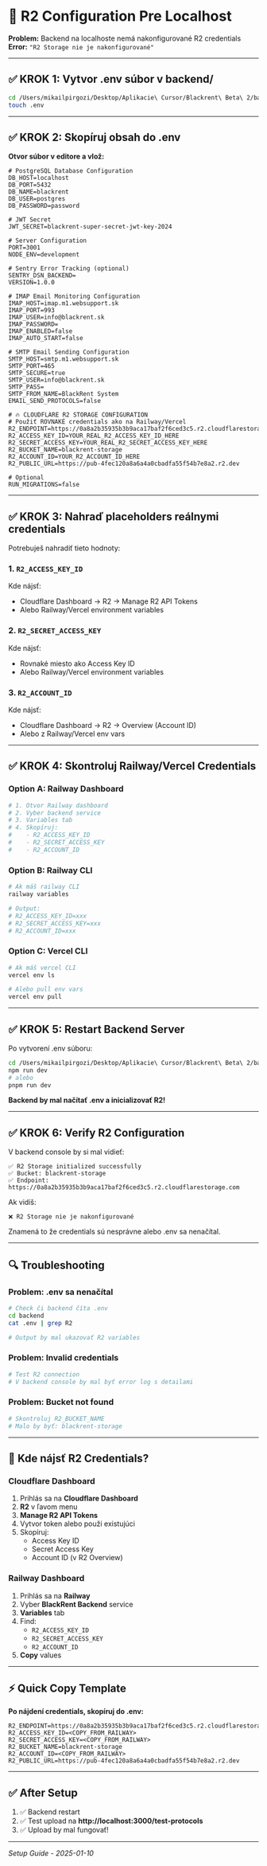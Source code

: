 # 🔧 R2 Configuration Pre Localhost

**Problem:** Backend na localhoste nemá nakonfigurované R2 credentials  
**Error:** `"R2 Storage nie je nakonfigurované"`

---

## ✅ KROK 1: Vytvor .env súbor v backend/

```bash
cd /Users/mikailpirgozi/Desktop/Aplikacie\ Cursor/Blackrent\ Beta\ 2/backend
touch .env
```

---

## ✅ KROK 2: Skopíruj obsah do .env

**Otvor súbor v editore a vlož:**

```env
# PostgreSQL Database Configuration
DB_HOST=localhost
DB_PORT=5432
DB_NAME=blackrent
DB_USER=postgres
DB_PASSWORD=password

# JWT Secret
JWT_SECRET=blackrent-super-secret-jwt-key-2024

# Server Configuration
PORT=3001
NODE_ENV=development

# Sentry Error Tracking (optional)
SENTRY_DSN_BACKEND=
VERSION=1.0.0

# IMAP Email Monitoring Configuration
IMAP_HOST=imap.m1.websupport.sk
IMAP_PORT=993
IMAP_USER=info@blackrent.sk
IMAP_PASSWORD=
IMAP_ENABLED=false
IMAP_AUTO_START=false

# SMTP Email Sending Configuration
SMTP_HOST=smtp.m1.websupport.sk
SMTP_PORT=465
SMTP_SECURE=true
SMTP_USER=info@blackrent.sk
SMTP_PASS=
SMTP_FROM_NAME=BlackRent System
EMAIL_SEND_PROTOCOLS=false

# 🔥 CLOUDFLARE R2 STORAGE CONFIGURATION
# Použiť ROVNAKÉ credentials ako na Railway/Vercel
R2_ENDPOINT=https://0a8a2b35935b3b9aca17baf2f6ced3c5.r2.cloudflarestorage.com
R2_ACCESS_KEY_ID=YOUR_REAL_R2_ACCESS_KEY_ID_HERE
R2_SECRET_ACCESS_KEY=YOUR_REAL_R2_SECRET_ACCESS_KEY_HERE
R2_BUCKET_NAME=blackrent-storage
R2_ACCOUNT_ID=YOUR_R2_ACCOUNT_ID_HERE
R2_PUBLIC_URL=https://pub-4fec120a8a6a4a0cbadfa55f54b7e8a2.r2.dev

# Optional
RUN_MIGRATIONS=false
```

---

## ✅ KROK 3: Nahraď placeholders reálnymi credentials

Potrebuješ nahradiť tieto hodnoty:

### 1. `R2_ACCESS_KEY_ID`
Kde nájsť:
- Cloudflare Dashboard → R2 → Manage R2 API Tokens
- Alebo Railway/Vercel environment variables

### 2. `R2_SECRET_ACCESS_KEY`  
Kde nájsť:
- Rovnaké miesto ako Access Key ID
- Alebo Railway/Vercel environment variables

### 3. `R2_ACCOUNT_ID`
Kde nájsť:
- Cloudflare Dashboard → R2 → Overview (Account ID)
- Alebo z Railway/Vercel env vars

---

## ✅ KROK 4: Skontroluj Railway/Vercel Credentials

### Option A: Railway Dashboard

```bash
# 1. Otvor Railway dashboard
# 2. Vyber backend service
# 3. Variables tab
# 4. Skopíruj:
#    - R2_ACCESS_KEY_ID
#    - R2_SECRET_ACCESS_KEY
#    - R2_ACCOUNT_ID
```

### Option B: Railway CLI

```bash
# Ak máš railway CLI
railway variables

# Output:
# R2_ACCESS_KEY_ID=xxx
# R2_SECRET_ACCESS_KEY=xxx
# R2_ACCOUNT_ID=xxx
```

### Option C: Vercel CLI

```bash
# Ak máš vercel CLI
vercel env ls

# Alebo pull env vars
vercel env pull
```

---

## ✅ KROK 5: Restart Backend Server

Po vytvorení .env súboru:

```bash
cd /Users/mikailpirgozi/Desktop/Aplikacie\ Cursor/Blackrent\ Beta\ 2/backend
npm run dev
# alebo
pnpm run dev
```

**Backend by mal načítať .env a inicializovať R2!**

---

## ✅ KROK 6: Verify R2 Configuration

V backend console by si mal vidieť:

```
✅ R2 Storage initialized successfully
✅ Bucket: blackrent-storage
✅ Endpoint: https://0a8a2b35935b3b9aca17baf2f6ced3c5.r2.cloudflarestorage.com
```

Ak vidíš:
```
❌ R2 Storage nie je nakonfigurované
```

Znamená to že credentials sú nesprávne alebo .env sa nenačítal.

---

## 🔍 Troubleshooting

### Problem: .env sa nenačítal

```bash
# Check či backend číta .env
cd backend
cat .env | grep R2

# Output by mal ukazovať R2 variables
```

### Problem: Invalid credentials

```bash
# Test R2 connection
# V backend console by mal byť error log s detailami
```

### Problem: Bucket not found

```bash
# Skontroluj R2_BUCKET_NAME
# Malo by byť: blackrent-storage
```

---

## 📝 Kde nájsť R2 Credentials?

### Cloudflare Dashboard

1. Prihlás sa na **Cloudflare Dashboard**
2. **R2** v ľavom menu
3. **Manage R2 API Tokens**
4. Vytvor token alebo použi existujúci
5. Skopíruj:
   - Access Key ID
   - Secret Access Key
   - Account ID (v R2 Overview)

### Railway Dashboard

1. Prihlás sa na **Railway**
2. Vyber **BlackRent Backend** service
3. **Variables** tab
4. Find:
   - `R2_ACCESS_KEY_ID`
   - `R2_SECRET_ACCESS_KEY`
   - `R2_ACCOUNT_ID`
5. **Copy** values

---

## ⚡ Quick Copy Template

**Po nájdení credentials, skopíruj do .env:**

```env
R2_ENDPOINT=https://0a8a2b35935b3b9aca17baf2f6ced3c5.r2.cloudflarestorage.com
R2_ACCESS_KEY_ID=<COPY_FROM_RAILWAY>
R2_SECRET_ACCESS_KEY=<COPY_FROM_RAILWAY>
R2_BUCKET_NAME=blackrent-storage
R2_ACCOUNT_ID=<COPY_FROM_RAILWAY>
R2_PUBLIC_URL=https://pub-4fec120a8a6a4a0cbadfa55f54b7e8a2.r2.dev
```

---

## ✅ After Setup

1. ✅ Backend restart
2. ✅ Test upload na **http://localhost:3000/test-protocols**
3. ✅ Upload by mal fungovať!

---

*Setup Guide - 2025-01-10*

